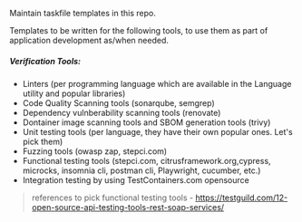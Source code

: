 Maintain taskfile templates in this repo.


Templates to be written for the following tools, to use them as part of application development as/when needed.

##### Verification Tools:
- Linters (per programming language which are available in the Language utility and popular libraries)
- Code Quality Scanning tools (sonarqube, semgrep)
- Dependency vulnberability scanning tools (renovate)
- Dontainer image scanning tools and SBOM generation tools (trivy)
- Unit testing tools (per language, they have their own popular ones. Let's pick them)
- Fuzzing tools (owasp zap, stepci.com) 
- Functional testing tools (stepci.com, citrusframework.org,cypress, microcks, insomnia cli, postman cli, Playwright, cucumber, etc.)
- Integration testing by using TestContainers.com opensource 
> references to pick functional testing tools - https://testguild.com/12-open-source-api-testing-tools-rest-soap-services/ 




